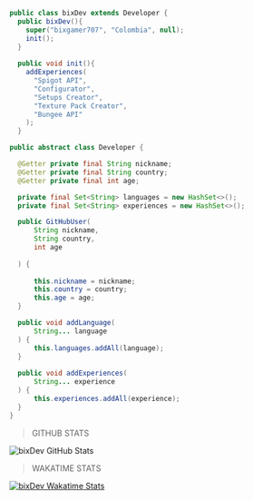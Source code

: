```java
public class bixDev extends Developer {
  public bixDev(){
    super("bixgamer707", "Colombia", null);
    init();
  }
  
  public void init(){
    addExperiences(
      "Spigot API", 
      "Configurator", 
      "Setups Creator",
      "Texture Pack Creator",
      "Bungee API"
    );
  }

public abstract class Developer {

  @Getter private final String nickname;
  @Getter private final String country;
  @Getter private final int age;

  private final Set<String> languages = new HashSet<>();
  private final Set<String> experiences = new HashSet<>();

  public GitHubUser(
      String nickname, 
      String country, 
      int age
      
  ) {
  
      this.nickname = nickname;
      this.country = country;
      this.age = age;
  }

  public void addLanguage(
      String... language
  ) {
      this.languages.addAll(language);
  }
  
  public void addExperiences(
      String... experience
  ) {
      this.experiences.addAll(experience);
  }
}
```



> GITHUB STATS

![bixDev GitHub Stats](https://github-readme-stats.vercel.app/api?username=bixgamer707&show_icons=true&theme=radical)

> WAKATIME STATS

[![bixDev Wakatime Stats](https://github-readme-stats.vercel.app/api/wakatime?username=bixgamer707&show_icons=true&theme=radical)](https://github.com/anuraghazra/github-readme-stats)
